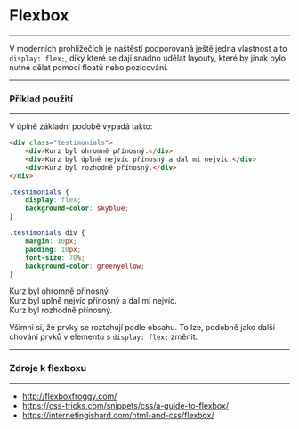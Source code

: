 # Flexbox

----

V moderních prohlížečích je naštěstí podporovaná ještě jedna vlastnost a to `display: flex;`, díky které se dají snadno udělat layouty, které by jinak bylo nutné dělat pomocí floatů nebo pozicování.

---

### Příklad použití

----

V úplně základní podobě vypadá takto:

```html
<div class="testimonials">
    <div>Kurz byl ohromně přínosný.</div>
    <div>Kurz byl úplně nejvíc přínosný a dal mi nejvíc.</div>
    <div>Kurz byl rozhodně přínosný.</div>
</div>
```

```css
.testimonials {
    display: flex;
    background-color: skyblue;
}

.testimonials div {
    margin: 10px;
    padding: 10px;
    font-size: 70%;
    background-color: greenyellow;
}
```


<div class="c-example example-flexbox">
<div class="testimonials">
    <div>Kurz byl ohromně přínosný.</div>
    <div>Kurz byl úplně nejvíc přínosný a dal mi nejvíc.</div>
    <div>Kurz byl rozhodně přínosný.</div>
</div>
</div>


Všimni si, že prvky se roztahují podle obsahu. To lze, podobně jako další chování prvků v elementu s `display: flex;` změnit.


---

### Zdroje k flexboxu

----

* http://flexboxfroggy.com/
* https://css-tricks.com/snippets/css/a-guide-to-flexbox/
* https://internetingishard.com/html-and-css/flexbox/